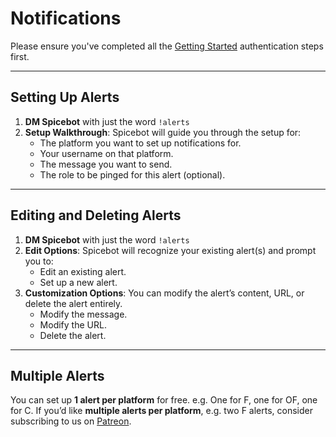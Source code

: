# Notifications

Please ensure you've completed all the [Getting Started](#auth) authentication steps first.

---

## Setting Up Alerts

1. **DM Spicebot** with just the word `!alerts`
2. **Setup Walkthrough**: Spicebot will guide you through the setup for:
   - The platform you want to set up notifications for.
   - Your username on that platform.  
   - The message you want to send.
   - The role to be pinged for this alert (optional).

---

## Editing and Deleting Alerts

1. **DM Spicebot** with just the word `!alerts`
2. **Edit Options**: Spicebot will recognize your existing alert(s) and prompt you to:
   - Edit an existing alert.
   - Set up a new alert.
3. **Customization Options**: You can modify the alert’s content, URL, or delete the alert entirely.
   - Modify the message.
   - Modify the URL.
   - Delete the alert.

---

## Multiple Alerts

You can set up **1 alert per platform** for free. e.g. One for F, one for OF, one for C.
If you’d like **multiple alerts per platform**, e.g. two F alerts, consider subscribing to us on [Patreon](patreon-link-placeholder).
